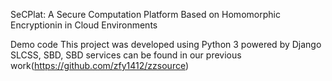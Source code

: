 SeCPlat: A Secure Computation Platform Based on Homomorphic Encryptionin in Cloud Environments

Demo code
This project was developed using Python 3 powered by Django
SLCSS, SBD, SBD services can be found in our previous work(https://github.com/zfy1412/zzsource)
